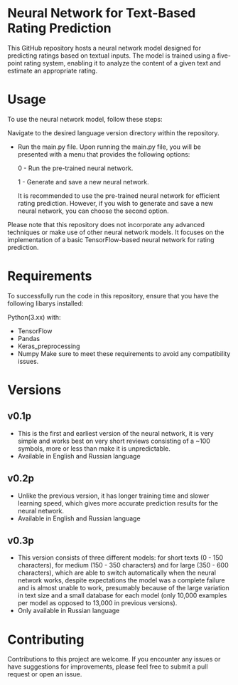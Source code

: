# Neural Network for Text-Based Rating Prediction
This GitHub repository hosts a neural network model designed for predicting ratings based on textual inputs. The model is trained using a five-point rating system, enabling it to analyze the content of a given text and estimate an appropriate rating.

# Usage
To use the neural network model, follow these steps:

Navigate to the desired language version directory within the repository.
- Run the main.py file.
  Upon running the main.py file, you will be presented with a menu that provides the following options:

  0 - Run the pre-trained neural network.
  
  1 - Generate and save a new neural network.
  
  It is recommended to use the pre-trained neural network for efficient rating prediction. However, if you wish to generate and save a new neural network, you can choose the second option.

Please note that this repository does not incorporate any advanced techniques or make use of other neural network models. It focuses on the implementation of a basic TensorFlow-based neural network for rating prediction.

# Requirements
To successfully run the code in this repository, ensure that you have the following libarys installed:

Python(3.xx) with:
- TensorFlow
- Pandas
- Keras_preprocessing
- Numpy
Make sure to meet these requirements to avoid any compatibility issues.

# Versions

## v0.1p

  - This is the first and earliest version of the neural network, it is very simple and works best on very short reviews consisting of a ~100 symbols, more or less than make it is unpredictable. 
  - Available in English and Russian language

## v0.2p

  - Unlike the previous version, it has longer training time and slower learning speed, which gives more accurate prediction results for the neural network.
  - Available in English and Russian language

## v0.3p

  - This version consists of three different models: for short texts (0 - 150 characters), for medium (150 - 350 characters) and for large (350 - 600 characters), which are able to switch automatically when the neural network works, despite expectations the model was a complete failure and is almost unable to work, presumably because of the large variation in text size and a small database for each model (only 10,000 examples per model as opposed to 13,000 in previous versions).
  - Only available in Russian language

# Contributing
Contributions to this project are welcome. If you encounter any issues or have suggestions for improvements, please feel free to submit a pull request or open an issue.
